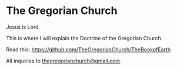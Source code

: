# The Gregorian Church
Jesus is Lord.

This is where I will explain the Doctrine of the Gregorian Church

Read this: https://github.com/TheGregorianChurch/TheBookofEarth

All inquiries to thegregorianchurch@gmail.com.
